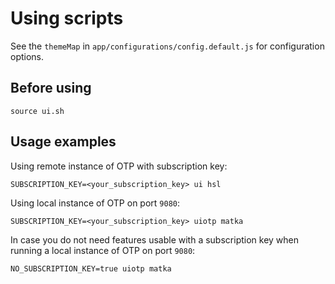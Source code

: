 # Using scripts

See the `themeMap` in `app/configurations/config.default.js` for configuration options.

## Before using
```
source ui.sh
```
## Usage examples

Using remote instance of OTP with subscription key:
```
SUBSCRIPTION_KEY=<your_subscription_key> ui hsl
```
Using local instance of OTP on port `9080`:
```
SUBSCRIPTION_KEY=<your_subscription_key> uiotp matka
```
In case you do not need features usable with a subscription key when running a local instance of OTP on port `9080`:
```
NO_SUBSCRIPTION_KEY=true uiotp matka
```
